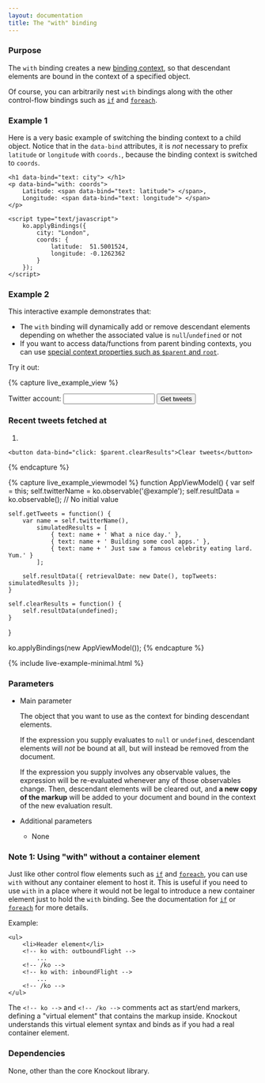 ```yaml
---
layout: documentation
title: The "with" binding
---
```


### Purpose
The `with` binding creates a new [binding context](binding-context.html), so that descendant elements are bound in the context of a specified object.

Of course, you can arbitrarily nest `with` bindings along with the other control-flow bindings such as [`if`](if-binding.html) and [`foreach`](foreach-binding.html).

### Example 1

Here is a very basic example of switching the binding context to a child object. Notice that in the `data-bind` attributes, it is *not* necessary to prefix `latitude` or `longitude` with `coords.`, because the binding context is switched to `coords`.

    <h1 data-bind="text: city"> </h1>
    <p data-bind="with: coords">
        Latitude: <span data-bind="text: latitude"> </span>,
        Longitude: <span data-bind="text: longitude"> </span>
    </p>

    <script type="text/javascript">
        ko.applyBindings({
            city: "London",
            coords: {
                latitude:  51.5001524,
                longitude: -0.1262362
            }
        });
    </script>

### Example 2

This interactive example demonstrates that:

 * The `with` binding will dynamically add or remove descendant elements depending on whether the associated value is `null`/`undefined` or not
 * If you want to access data/functions from parent binding contexts, you can use [special context properties such as `$parent` and `root`](binding-context.html).

Try it out:

{% capture live_example_view %}
<form data-bind="submit: getTweets">
    Twitter account:
    <input data-bind="value: twitterName" />
    <button type="submit">Get tweets</button>
</form>

<div data-bind="with: resultData">
    <h3>Recent tweets fetched at <span data-bind="text: retrievalDate"> </span></h3>
    <ol data-bind="foreach: topTweets">
        <li data-bind="text: text"></li>
    </ol>

    <button data-bind="click: $parent.clearResults">Clear tweets</button>
</div>
{% endcapture %}

{% capture live_example_viewmodel %}
function AppViewModel() {
    var self = this;
    self.twitterName = ko.observable('@example');
    self.resultData = ko.observable(); // No initial value

    self.getTweets = function() {
        var name = self.twitterName(),
            simulatedResults = [
                { text: name + ' What a nice day.' },
                { text: name + ' Building some cool apps.' },
                { text: name + ' Just saw a famous celebrity eating lard. Yum.' }
            ];

        self.resultData({ retrievalDate: new Date(), topTweets: simulatedResults });
    }

    self.clearResults = function() {
        self.resultData(undefined);
    }
}

ko.applyBindings(new AppViewModel());
{% endcapture %}

{% include live-example-minimal.html %}

### Parameters

  * Main parameter

    The object that you want to use as the context for binding descendant elements.

    If the expression you supply evaluates to `null` or `undefined`, descendant elements will *not* be bound at all, but will instead be removed from the document.

    If the expression you supply involves any observable values, the expression will be re-evaluated whenever any of those observables change. Then, descendant elements will be cleared out, and **a new copy of the markup** will be added to your document and bound in the context of the new evaluation result.

  * Additional parameters

     * None

### Note 1: Using "with" without a container element

Just like other control flow elements such as [`if`](if-binding.html) and [`foreach`](foreach-binding.html), you can use `with` without any container element to host it. This is useful if you need to use `with` in a place where it would not be legal to introduce a new container element just to hold the `with` binding. See the documentation for [`if`](if-binding.html) or [`foreach`](foreach-binding.html) for more details.

Example:

    <ul>
        <li>Header element</li>
        <!-- ko with: outboundFlight -->
            ...
        <!-- /ko -->
        <!-- ko with: inboundFlight -->
            ...
        <!-- /ko -->
    </ul>

The `<!-- ko -->` and `<!-- /ko -->` comments act as start/end markers, defining a "virtual element" that contains the markup inside. Knockout understands this virtual element syntax and binds as if you had a real container element.

### Dependencies

None, other than the core Knockout library.